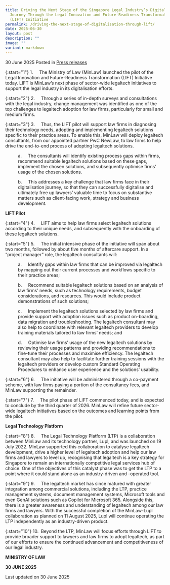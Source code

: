 ```yaml
---
title: Driving the Next Stage of the Singapore Legal Industry’s Digitalisation
  Journey Through the Legal Innovation and Future-Readiness Transformation
  (LIFT) Initiative
permalink: /driving-the-next-stage-of-digitalisation-through-lift/
date: 2025-06-30
layout: post
description: ""
image: ""
variant: markdown
---
```

30 June 2025 Posted in [Press releases](/news/press-releases)

{:start="1"}
1.&nbsp;&nbsp;&nbsp;&nbsp; The Ministry of Law (MinLaw) launched the pilot of the Legal Innovation and Future-Readiness Transformation (LIFT) Initiative today. LIFT is MinLaw’s next phase of sector-wide legaltech initiatives to support the legal industry in its digitalisation efforts.

{:start="2"}
2.&nbsp;&nbsp;&nbsp;&nbsp; Through a series of in-depth surveys and consultations with the legal industry, change management was identified as one of the top challenges to legaltech adoption for law firms, particularly for small and medium firms.

{:start="3"}
3.&nbsp;&nbsp;&nbsp;&nbsp; Thus, the LIFT pilot will support law firms in diagnosing their technology needs, adopting and implementing legaltech solutions specific to their practice areas. To enable this, MinLaw will deploy legaltech consultants, from our appointed partner PwC NewLaw, to law firms to help drive the end-to-end process of adopting legaltech solutions.

<p style="margin-left: 40px">a.&nbsp;&nbsp;&nbsp;&nbsp; The consultants will identify existing process gaps within firms, recommend suitable legaltech solutions based on these gaps, implement the chosen solutions, and subsequently optimise firms’ usage of the chosen solutions.</p>

<p style="margin-left: 40px">b.&nbsp;&nbsp;&nbsp;&nbsp; This addresses a key challenge that law firms face in their digitalisation journey, so that they can successfully digitalise and ultimately free up lawyers’ valuable time to focus on substantive matters such as client-facing work, strategy and business development.</p>

**LIFT Pilot**

{:start="4"}
4.&nbsp;&nbsp;&nbsp;&nbsp; LIFT aims to help law firms select legaltech solutions according to their unique needs, and subsequently with the onboarding of these legaltech solutions.

{:start="5"}
5.&nbsp;&nbsp;&nbsp;&nbsp; The initial intensive phase of the initiative will span about two months, followed by about five months of aftercare support. In a “project manager” role, the legaltech consultants will:

<p style="margin-left: 40px">a.&nbsp;&nbsp;&nbsp;&nbsp; Identify gaps within law firms that can be improved via legaltech by mapping out their current processes and workflows specific to their practice areas;</p>

<p style="margin-left: 40px">b.&nbsp;&nbsp;&nbsp;&nbsp; Recommend suitable legaltech solutions based on an analysis of law firms’ needs, such as technology requirements, budget considerations, and resources. This would include product demonstrations of such solutions;</p>

<p style="margin-left: 40px">c.&nbsp;&nbsp;&nbsp;&nbsp; Implement the legaltech solutions selected by law firms and provide support with adoption issues such as product on-boarding, data migration and troubleshooting. The legaltech consultant may also help to coordinate with relevant legaltech providers to develop training materials tailored to law firms’ needs; and</p>

<p style="margin-left: 40px">d.&nbsp;&nbsp;&nbsp;&nbsp; Optimise law firms’ usage of the new legaltech solutions by reviewing their usage patterns and providing recommendations to fine-tune their processes and maximise efficiency. The legaltech consultant may also help to facilitate further training sessions with the legaltech providers or develop custom Standard Operating Procedures to enhance user experience and the solutions’ usability.</p>

{:start="6"}
6.&nbsp;&nbsp;&nbsp;&nbsp; The initiative will be administered through a co-payment scheme, with law firms paying a portion of the consultancy fees, and MinLaw supporting the remainder.

{:start="7"}
7.&nbsp;&nbsp;&nbsp;&nbsp; The pilot phase of LIFT commenced today, and is expected to conclude by the third quarter of 2026. MinLaw will refine future sector-wide legaltech initiatives based on the outcomes and learning points from the pilot.

**Legal Technology Platform**

{:start="8"}
8.&nbsp;&nbsp;&nbsp;&nbsp; The Legal Technology Platform (LTP) is a collaboration between MinLaw and its technology partner, Lupl, and was launched on 19 July 2022. MinLaw supported this collaboration to catalyse legaltech development, drive a higher level of legaltech adoption and help our law firms and lawyers to level up, recognising that legaltech is a key strategy for Singapore to remain an internationally competitive legal services hub of choice. One of the objectives of this catalyst phase was to get the LTP to a point where it could stand alone as an industry-driven and -operated tool.

{:start="9"}
9.&nbsp;&nbsp;&nbsp;&nbsp; The legaltech market has since matured with greater integration among commercial solutions, including the LTP, practice management systems, document management systems, Microsoft tools and even GenAI solutions such as Copilot for Microsoft 365. Alongside this, there is a greater awareness and understanding of legaltech among our law firms and lawyers. With the successful completion of the MinLaw-Lupl collaboration as planned on 11 August 2025, Lupl will continue operating the LTP independently as an industry-driven product.

{:start="10"}
10.&nbsp; Beyond the LTP, MinLaw will focus efforts through LIFT to provide broader support to lawyers and law firms to adopt legaltech, as part of our efforts to ensure the continued advancement and competitiveness of our legal industry.

**MINISTRY OF LAW**

**30 JUNE 2025**

<p class="right-side-updated">Last updated on 30 June 2025</p>